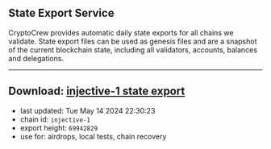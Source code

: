 ## State Export Service
CryptoCrew provides automatic daily state exports for all chains we validate. State export files can be used as genesis files and are a snapshot of the current blockchain state, including all validators, accounts, balances and delegations.

---
**Download: [injective-1 state export](https://dl-eu2.ccvalidators.com/SERVICE/injective/injective-1_export_69942829.json)**
---

- last updated: Tue May 14 2024 22:30:23
- chain id: `injective-1`
- export height: `69942829`
- use for: airdrops, local tests, chain recovery
